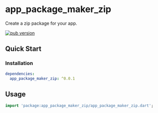 # app_package_maker_zip

Create a zip package for your app.

[![pub version][pub-image]][pub-url]

[pub-image]: https://img.shields.io/pub/v/app_package_maker_zip.svg
[pub-url]: https://pub.dev/packages/app_package_maker_zip

## Quick Start

### Installation

```yaml
dependencies:
  app_package_maker_zip: ^0.0.1
```

## Usage

```dart
import 'package:app_package_maker_zip/app_package_maker_zip.dart';
```
